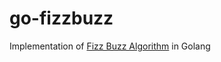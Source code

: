 # go-fizzbuzz

Implementation of [Fizz Buzz Algorithm](https://en.wikipedia.org/wiki/Fizz_buzz) in Golang